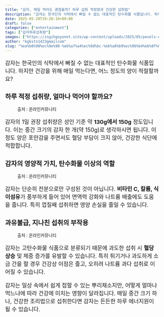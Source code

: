 ```yaml
---
title: "감자, 매일 먹어도 괜찮을까? 하루 섭취 적정량과 건강한 섭취법"
description: "감자는 한국인의 식탁에서 빠질 수 없는 대표적인 탄수화물 식품입니다. 하지만 건강을 위해 매일 먹는다면, 어느 정도의 양이 적절할까요?"
date: 2025-05-20T19:20:19+09:00
draft: false
categories: ["entertainment"]
tags: ["감자하루섭취량"]
images: ["https://ingihgoyonet.site/wp-content/uploads/2025/05/pexels-daisy-anderson-5581075-683x1024.jpg", "https://ingihgoyonet.site/wp-content/uploads/2025/05/pexels-nadin-sh-78971847-31399177-768x1024.jpg", "https://ingihgoyonet.site/wp-content/uploads/2025/05/pexels-polina-tankilevitch-4110462-683x1024.jpg"]
author: "kgkstn1423gmailcom"
slug: "%ea%b0%90%ec%9e%90-%eb%a7%a4%ec%9d%bc-%eb%a8%b9%ec%96%b4%eb%8f%84-%ea%b4%9c%ec%b0%ae%ec%9d%84%ea%b9%8c-%ed%95%98%eb%a3%a8-%ec%84%ad%ec%b7%a8-%ec%a0%81%ec%a0%95%eb%9f%89%ea%b3%bc-%ea%b1%b4%ea%b0%95"
---
```


<p style="font-size:18px">감자는 한국인의 식탁에서 빠질 수 없는 대표적인 탄수화물 식품입니다. 하지만 건강을 위해 매일 먹는다면, 어느 정도의 양이 적절할까요?</p> <h2 >하루 적정 섭취량, 얼마나 먹어야 할까요?</h2> <figure ><img src="https://ingihgoyonet.site/wp-content/uploads/2025/05/pexels-daisy-anderson-5581075-683x1024.jpg" alt="" style="aspect-ratio:16/9;object-fit:cover"/><figcaption >출처 : 온라인커뮤니티</figcaption></figure> <p style="font-size:18px">감자의 1일 권장 섭취량은 성인 기준 약 <strong>130g에서 150g</strong> 정도입니다. 이는 중간 크기의 감자 한 개(약 150g)로 생각하시면 됩니다. 이 정도 양은 포만감을 주면서도 혈당 부담이 크지 않아, 건강한 식단에 적합합니다.</p> <h2 >감자의 영양적 가치, 탄수화물 이상의 역할</h2> <figure ><img src="https://ingihgoyonet.site/wp-content/uploads/2025/05/pexels-nadin-sh-78971847-31399177-768x1024.jpg" alt="" style="aspect-ratio:16/9;object-fit:cover"/><figcaption >출처 : 온라인커뮤니티</figcaption></figure> <p style="font-size:18px">감자는 단순히 전분으로만 구성된 것이 아닙니다. <strong>비타민 C, 칼륨, 식이섬유</strong>가 풍부하게 들어 있어 면역력 강화와 나트륨 배출에도 도움을 줍니다. 특히 껍질째 섭취하면 영양 손실을 줄일 수 있습니다.</p> <h2 >과유불급, 지나친 섭취의 부작용</h2> <figure ><img src="https://ingihgoyonet.site/wp-content/uploads/2025/05/pexels-polina-tankilevitch-4110462-683x1024.jpg" alt="" style="aspect-ratio:16/9;object-fit:cover"/><figcaption >출처 : 온라인커뮤니티</figcaption></figure> <p style="font-size:18px">감자는 고탄수화물 식품으로 분류되기 때문에 과도한 섭취 시 <strong>혈당 상승</strong> 및 체중 증가를 유발할 수 있습니다. 특히 튀기거나 과도하게 소금 간을 할 경우 건강상 이점은 줄고, 오히려 나트륨 과다 섭취로 이어질 수 있습니다.</p> <p style="font-size:18px">감자는 일상 속에서 쉽게 접할 수 있는 뿌리채소지만, 어떻게 얼마나 먹느냐에 따라 건강에 미치는 영향이 달라집니다. 매일 중간 크기 하나, 건강한 조리법으로 섭취한다면 감자는 든든한 하루 에너지원이 될 수 있습니다.</p>